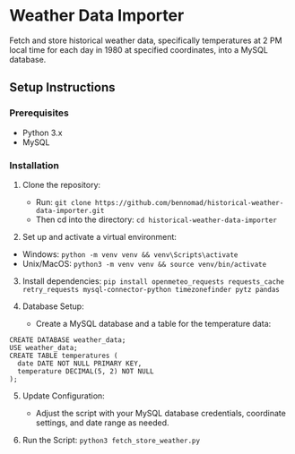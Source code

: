 # Weather Data Importer

Fetch and store historical weather data, specifically temperatures at 2 PM local time for each day in 1980 at specified coordinates, into a MySQL database.

## Setup Instructions

### Prerequisites
- Python 3.x
- MySQL

### Installation

1. Clone the repository:
   - Run: `git clone https://github.com/bennomad/historical-weather-data-importer.git`
   - Then cd into the directory: `cd historical-weather-data-importer`

2. Set up and activate a virtual environment:
- Windows: `python -m venv venv && venv\Scripts\activate`
- Unix/MacOS: `python3 -m venv venv && source venv/bin/activate`

3. Install dependencies:
`pip install openmeteo_requests requests_cache retry_requests mysql-connector-python timezonefinder pytz pandas`

4. Database Setup:
   - Create a MySQL database and a table for the temperature data:
```
CREATE DATABASE weather_data;
USE weather_data;
CREATE TABLE temperatures (
  date DATE NOT NULL PRIMARY KEY,
  temperature DECIMAL(5, 2) NOT NULL
);
```

5. Update Configuration:
   - Adjust the script with your MySQL database credentials, coordinate settings, and date range as needed.

6. Run the Script:
`python3 fetch_store_weather.py`
